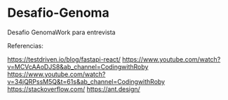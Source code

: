 # Desafio-Genoma
Desafio GenomaWork para entrevista



Referencias:

https://testdriven.io/blog/fastapi-react/
https://www.youtube.com/watch?v=MCVcAAoDJS8&ab_channel=CodingwithRoby
https://www.youtube.com/watch?v=34jQRPssM5Q&t=61s&ab_channel=CodingwithRoby
https://stackoverflow.com/
https://ant.design/